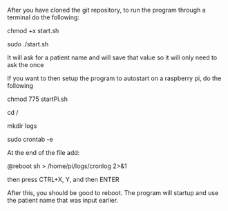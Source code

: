 After you have cloned the git repository, to run the program through a terminal do the following:

chmod +x start.sh

sudo ./start.sh

It will ask for a patient name and will save that value so it will only need to ask the once

If you want to then setup the program to autostart on a raspberry pi, do the following

chmod 775 startPi.sh

cd /

mkdir logs

sudo crontab -e

At the end of the file add:

@reboot sh <path to startPi.sh file> > /home/pi/logs/cronlog 2>&1

then press CTRL+X, Y, and then ENTER

After this, you should be good to reboot. The program will startup and use the patient name that was input earlier.
